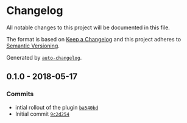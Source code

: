 # Changelog
All notable changes to this project will be documented in this file.

The format is based on [Keep a Changelog](http://keepachangelog.com/en/1.0.0/)
and this project adheres to [Semantic Versioning](http://semver.org/spec/v2.0.0.html).

Generated by [`auto-changelog`](https://github.com/CookPete/auto-changelog).

## 0.1.0 - 2018-05-17
### Commits
- intial rollout of the plugin [`ba540bd`](https://github.com/GoodwayGroup/lib-hapi-rollbar/commit/ba540bd06ab30dad33e4ccff41955fb2b2b3e786)
- Initial commit [`9c2d254`](https://github.com/GoodwayGroup/lib-hapi-rollbar/commit/9c2d25423e44e2e9d58ac932e8da2a166c2cfedd)

